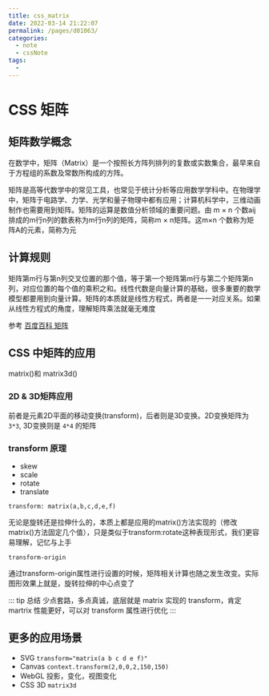 ```yaml
---
title: css_matrix
date: 2022-03-14 21:22:07
permalink: /pages/d01063/
categories:
  - note
  - cssNote
tags:
  - 
---
```

# CSS 矩阵

## 矩阵数学概念

在数学中，矩阵（Matrix）是⼀个按照⻓⽅阵列排列的复数或实数集合，最早来⾃于⽅程组的系数及常数所构成的⽅阵。

矩阵是⾼等代数学中的常⻅⼯具，也常⻅于统计分析等应⽤数学学科中。在物理学中，矩阵于电路学、⼒学、光学和量⼦物理中都有应⽤；计算机科学中，三维动画制作也需要⽤到矩阵。矩阵的运算是数值分析领域的重要问题。由 m × n 个数aij排成的m⾏n列的数表称为m⾏n列的矩阵，简称m × n矩阵。这m×n 个数称为矩阵A的元素，简称为元

## 计算规则

矩阵第m⾏与第n列交叉位置的那个值，等于第⼀个矩阵第m⾏与第⼆个矩阵第n列，对应位置的每个值的乘积之和。线性代数是向量计算的基础，很多重要的数学模型都要⽤到向量计算。矩阵的本质就是线性⽅程式，两者是⼀⼀对应关系。如果从线性⽅程式的⻆度，理解矩阵乘法就毫⽆难度

参考 [百度百科 矩阵](https://baike.baidu.com/item/矩阵)

## CSS 中矩阵的应用

matrix()和 matrix3d()

### 2D & 3D矩阵应⽤

前者是元素2D平⾯的移动变换(transform)，后者则是3D变换。2D变换矩阵为 `3*3`, 3D变换则是 `4*4` 的矩阵

### transform 原理

- skew
- scale
- rotate
- translate

`transform: matrix(a,b,c,d,e,f)`

⽆论是旋转还是拉伸什么的，本质上都是应⽤的matrix()⽅法实现的（修改matrix()⽅法固定⼏个值），只是类似于transform:rotate这种表现形式，我们更容易理解，记忆与上⼿

`transform-origin`

通过transform-origin属性进⾏设置的时候，矩阵相关计算也随之发⽣改变。实际图形效果上就是，旋转拉伸的中⼼点变了

::: tip 总结
少点套路，多点真诚，底层就是 matrix 实现的 transform，肯定 martrix 性能更好，可以对 transform 属性进行优化
:::

## 更多的应用场景

- SVG `transform="matrix(a b c d e f)"`
- Canvas `context.transform(2,0,0,2,150,150)`
- WebGL 投影，变化，视图变化
- CSS 3D `matrix3d`
